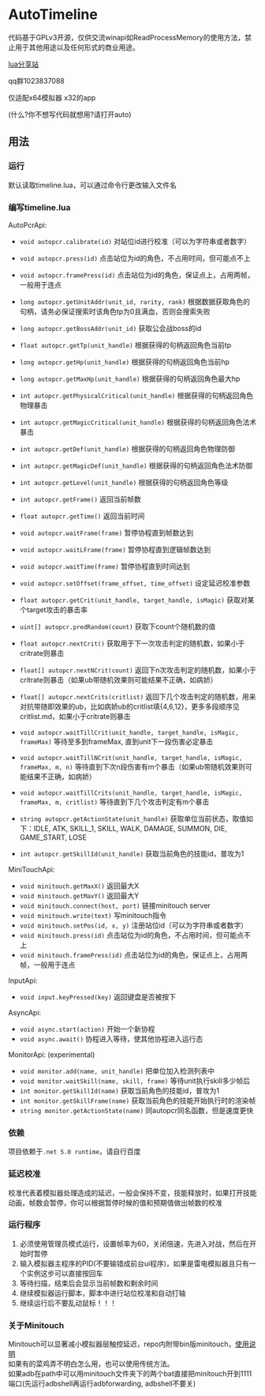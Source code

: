 # AutoTimeline

代码基于GPLv3开源，仅供交流winapi如ReadProcessMemory的使用方法，禁止用于其他用途以及任何形式的商业用途。

[lua分享站](http://pcr.youtobechina.com/)  

qq群1023837088

仅适配x64模拟器 x32的app

(什么?你不想写代码就想用?请打开auto)

## 用法

### 运行

默认读取timeline.lua，可以通过命令行更改输入文件名

### 编写timeline.lua

AutoPcrApi:

- `void autopcr.calibrate(id)` 对站位id进行校准（可以为字符串或者数字）
- `void autopcr.press(id)` 点击站位为id的角色，不占用时间，但可能点不上
- `void autopcr.framePress(id)` 点击站位为id的角色，保证点上，占用两帧，一般用于连点

- `long autopcr.getUnitAddr(unit_id, rarity, rank)` 根据数据获取角色的句柄，请务必保证搜索时该角色tp为0且满血，否则会搜索失败
- `long autopcr.getBossAddr(unit_id)` 获取公会战boss的id
- `float autopcr.getTp(unit_handle)` 根据获得的句柄返回角色当前tp
- `long autopcr.getHp(unit_handle)` 根据获得的句柄返回角色当前hp
- `long autopcr.getMaxHp(unit_handle)` 根据获得的句柄返回角色最大hp
- `int autopcr.getPhysicalCritical(unit_handle)` 根据获得的句柄返回角色物理暴击
- `int autopcr.getMagicCritical(unit_handle)` 根据获得的句柄返回角色法术暴击
- `int autopcr.getDef(unit_handle)` 根据获得的句柄返回角色物理防御
- `int autopcr.getMagicDef(unit_handle)` 根据获得的句柄返回角色法术防御
- `int autopcr.getLevel(unit_handle)` 根据获得的句柄返回角色等级

- `int autopcr.getFrame()` 返回当前帧数
- `float autopcr.getTime()` 返回当前时间
- `void autopcr.waitFrame(frame)` 暂停协程直到帧数达到
- `void autopcr.waitLFrame(frame)` 暂停协程直到逻辑帧数达到
- `void autopcr.waitTime(frame)` 暂停协程直到时间达到

- `void autopcr.setOffset(frame_offset, time_offset)` 设定延迟校准参数
- `float autopcr.getCrit(unit_handle, target_handle, isMagic)` 获取对某个target攻击的暴击率
- `uint[] autopcr.predRandom(count)` 获取下count个随机数的值

- `float autopcr.nextCrit()` 获取用于下一次攻击判定的随机数，如果小于critrate则暴击
- `float[] autopcr.nextNCrit(count)` 返回下n次攻击判定的随机数，如果小于critrate则暴击（如果ub带随机效果则可能结果不正确，如病娇）
- `float[] autopcr.nextCrits(critlist)` 返回下几个攻击判定的随机数，用来对抗带随即效果的ub，比如病娇ub的critlist填{4,6,12}，更多多段顺序见critlist.md，如果小于critrate则暴击

- `void autopcr.waitTillCrit(unit_handle, target_handle, isMagic, frameMax)` 等待至多到frameMax, 直到unit下一段伤害必定暴击
- `void autopcr.waitTillNCrit(unit_handle, target_handle, isMagic, frameMax, m, n)` 等待直到下次n段伤害有m个暴击（如果ub带随机效果则可能结果不正确，如病娇）
- `void autopcr.waitTillCrits(unit_handle, target_handle, isMagic, frameMax, m, critlist)` 等待直到下几个攻击判定有m个暴击
- `string autopcr.getActionState(unit_handle)` 获取单位当前状态，取值如下：IDLE, ATK, SKILL_1, SKILL, WALK, DAMAGE, SUMMON, DIE, GAME_START, LOSE
- `int autopcr.getSkillId(unit_handle)` 获取当前角色的技能id，普攻为1

MiniTouchApi:

- `void minitouch.getMaxX()` 返回最大X
- `void minitouch.getMaxY()` 返回最大Y
- `void minitouch.connect(host, port)` 链接minitouch server
- `void minitouch.write(text)` 写minitouch指令
- `void minitouch.setPos(id, x, y)` 注册站位id（可以为字符串或者数字）
- `void minitouch.press(id)` 点击站位为id的角色，不占用时间，但可能点不上
- `void minitouch.framePress(id)` 点击站位为id的角色，保证点上，占用两帧，一般用于连点

InputApi:

- `void input.keyPressed(key)` 返回键盘是否被按下

AsyncApi:

- `void async.start(action)` 开始一个新协程
- `void async.await()` 协程进入等待，使其他协程进入运行态

MonitorApi: (experimental)

- `void monitor.add(name, unit_handle)` 把单位加入检测列表中
- `void monitor.waitSkill(name, skill, frame)` 等待unit执行skill多少帧后
- `int monitor.getSkillId(name)` 获取当前角色的技能id，普攻为1
- `int monitor.getSkillFrame(name)` 获取当前角色的技能开始执行时的渲染帧
- `string monitor.getActionState(name)` 同autopcr同名函数，但是速度更快

### 依赖

项目依赖于`.net 5.0 runtime`，请自行百度

### 延迟校准

校准代表着模拟器处理造成的延迟，一般会保持不变，技能释放时，如果打开技能动画，帧数会暂停，你可以根据暂停时候的值和预期值做出帧数的校准

### 运行程序

1. 必须使用管理员模式运行，设置帧率为60，关闭倍速，先进入对战，然后在开始时暂停
3. 输入模拟器主程序的PID(不要输错成前台ui程序)，如果是雷电模拟器且只有一个实例这步可以直接按回车
4. 等待扫描，结束后会显示当前帧数和剩余时间
5. 继续模拟器运行脚本，脚本中进行站位校准和自动打轴
6. 继续运行后不要乱动鼠标！！！

### 关于Minitouch

Minitouch可以显著减小模拟器层触控延迟，repo内附带bin版minitouch，[使用说明](https://github.com/DeviceFarmer/minitouch)  
如果有的菜鸡弄不明白怎么用，也可以使用传统方法。  
如果adb在path中可以用minitouch文件夹下的两个bat直接把minitouch开到1111端口(先运行adbshell再运行adbforwarding, adbshell不要关)
